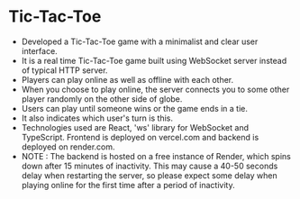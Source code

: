 # Tic-Tac-Toe

- Developed a Tic-Tac-Toe game with a minimalist and clear user interface.
- It is a real time Tic-Tac-Toe game built using WebSocket server instead of typical HTTP server.
- Players can play online as well as offline with each other.
- When you choose to play online, the server connects you to some other player randomly on the other side of globe.
- Users can play until someone wins or the game ends in a tie.
- It also indicates which user's turn is this.
- Technologies used are React, 'ws' library for WebSocket and TypeScript. Frontend is deployed on vercel.com and backend is deployed on render.com.
- NOTE : The backend is hosted on a free instance of Render, which spins down after 15 minutes of inactivity. This may cause a 40-50 seconds delay when restarting the server, so please expect some delay when playing online for the first time after a period of inactivity.